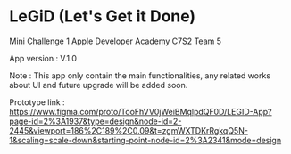 # LeGiD (Let's Get it Done)
Mini Challenge 1 Apple Developer Academy C7S2 Team 5

App version : V.1.0

Note : This app only contain the main functionalities, any related works about UI and future upgrade will be added soon.

Prototype link : https://www.figma.com/proto/TooFhVV0jWeiBMqlpdQF0D/LEGID-App?page-id=2%3A1937&type=design&node-id=2-2445&viewport=186%2C189%2C0.09&t=zgmWXTDKrRgkqQ5N-1&scaling=scale-down&starting-point-node-id=2%3A2341&mode=design
